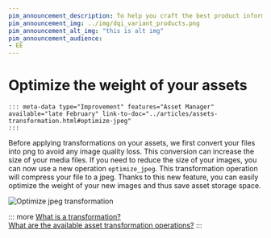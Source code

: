 ```yaml
---
pim_announcement_description: To help you craft the best product information ever, Data Quality Insights recommendations and grades are now available for variant products and our spell-check feature supports additional languages!
pim_announcement_img: ../img/dqi_variant_products.png
pim_announcement_alt_img: "this is alt img"
pim_announcement_audience:
- EE
---
```


# Optimize the weight of your assets
    ::: meta-data type="Improvement" features="Asset Manager" available="late February" link-to-doc="../articles/assets-transformation.html#optimize-jpeg"
    :::

Before applying transformations on your assets, we first convert your files into png to avoid any image quality loss. This conversion can increase the size of your media files. If you need to reduce the size of your images, you can now use a new operation `optimize_jpeg`. This transformation operation will compress your file to a jpeg. Thanks to this new feature, you can easily optimize the weight of your new images and thus save asset storage space.

![Optimize jpeg transformation](../img/Optimize_jpeg_transformation.png)

::: more
[What is a transformation?](../articles/assets-transformation.html)  
[What are the available asset transformation operations?](/articles/assets-transformation.html#transformation-operations)
:::
